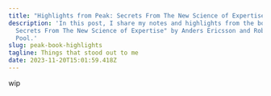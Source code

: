 ```yaml
---
title: "Highlights from Peak: Secrets From The New Science of Expertise"
description: 'In this post, I share my notes and highlights from the book "Peak:
  Secrets From The New Science of Expertise" by Anders Ericsson and Robert
  Pool.'
slug: peak-book-highlights
tagline: Things that stood out to me
date: 2023-11-20T15:01:59.418Z
---
```

w﻿ip